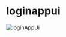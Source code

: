 # loginappui
![loginAppUi](https://user-images.githubusercontent.com/84862008/121688341-63224580-cad4-11eb-94ec-81c0815f51dd.png)

